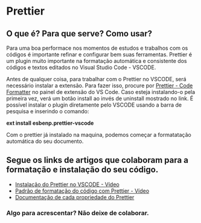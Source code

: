 # Prettier

## O que é? Para que serve? Como usar?

Para uma boa performace nos momentos de estudos e trabalhos com os códigos é importante refinar e configurar bem suas ferramentas. Prettier é um plugin muito importante na formatação automática e consistente dos códigos e textos editados no Visual Studio Code - VSCODE.

Antes de qualquer coisa, para trabalhar com o Prettier no VSCODE, será necessário instalar a extensão. Para fazer isso, procure por [Prettier - Code Formatter](https://prettier.io/) no painel de extensão do VS Code. Caso esteja instalando-o pela primeira vez, verá um botão install ao invés de uninstall mostrado no link. É possível instalar o plugin diretamente pelo VSCODE usando a barra de pesquisa e inserindo o comando:

**ext install esbenp.prettier-vscode**

Com o prettier já instalado na maquina, podemos começar a formatatação automática do seu documento.

## Segue os links de artigos que colaboram para a formatação e instalação do seu código.

- [Instalação do Prettier no VSCODE - Vídeo](https://www.youtube.com/watch?v=Gmz27agvLYg)
- [Padrão de formatação do código com Prettier - Vídeo](https://www.youtube.com/)
- [Documentação de cada propriedade do Prettier](https://prettier.io/docs/en/options.html)

### Algo para acrescentar? Não deixe de colaborar.
